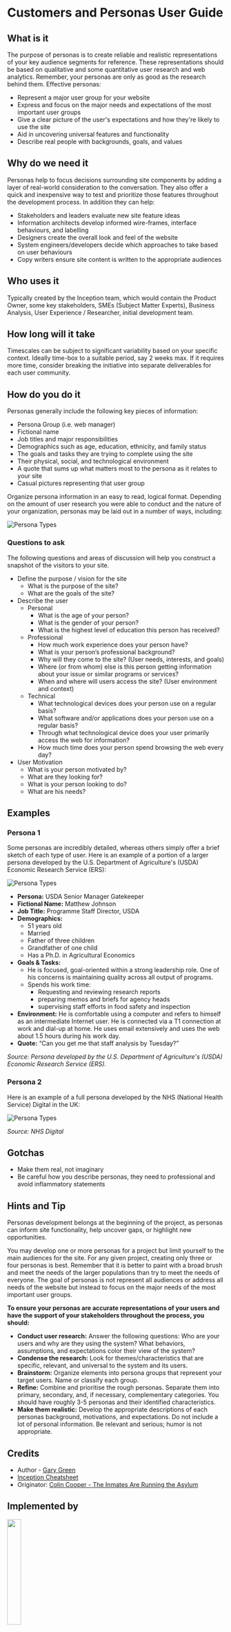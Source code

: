 # Customers and Personas User Guide
## What is it
The purpose of personas is to create reliable and realistic representations of your key audience segments for reference. These representations should be based on qualitative and some quantitative user research and web analytics. Remember, your personas are only as good as the research behind them. Effective personas:

* Represent a major user group for your website
* Express and focus on the major needs and expectations of the most important user groups
* Give a clear picture of the user's expectations and how they're likely to use the site
* Aid in uncovering universal features and functionality
* Describe real people with backgrounds, goals, and values

## Why do we need it
Personas help to focus decisions surrounding site components by adding a layer of real-world consideration to the conversation. They also offer a quick and inexpensive way to test and prioritize those features throughout the development process. In addition they can help:

* Stakeholders and leaders evaluate new site feature ideas
* Information architects develop informed wire-frames, interface behaviours, and labelling
* Designers create the overall look and feel of the website
* System engineers/developers decide which approaches to take based on user behaviours
* Copy writers ensure site content is written to the appropriate audiences

## Who uses it
Typically created by the Inception team, which would contain the Product Owner, some key stakeholders, SMEs (Subject Matter Experts), Business Analysis, User Experience / Researcher, initial development team.

## How long will it take
Timescales can be subject to significant variability based on your specific context.  Ideally time-box to a suitable period, say 2 weeks max.  If it requires more time, consider breaking the initiative into separate deliverables for each user community.

## How do you do it
Personas generally include the following key pieces of information:

* Persona Group (i.e. web manager)
* Fictional name
* Job titles and major responsibilities
* Demographics such as age, education, ethnicity, and family status
* The goals and tasks they are trying to complete using the site
* Their physical, social, and technological environment
* A quote that sums up what matters most to the persona as it relates to your site
* Casual pictures representing that user group

Organize persona information in an easy to read, logical format. Depending on the amount of user research you were able to conduct and the nature of your organization, personas may be laid out in a number of ways, including:

![Persona Types](/images/persona_types.png)

### Questions to ask
The following questions and areas of discussion will help you construct a snapshot of the visitors to your site.

- Define the purpose / vision for the site
  - What is the purpose of the site?
  - What are the goals of the site?
- Describe the user
  - Personal
    - What is the age of your person?
    - What is the gender of your person?
    - What is the highest level of education this person has received?
  - Professional
    - How much work experience does your person have?
    - What is your person’s professional background?  
    - Why will they come to the site? (User needs, interests, and goals)
    - Where (or from whom) else is this person getting information about your issue or similar programs or services?
    - When and where will users access the site? (User environment and context)
  - Technical
    - What technological devices does your person use on a regular basis?
    - What software and/or applications does your person use on a regular basis?
    - Through what technological device does your user primarily access the web for information?
    - How much time does your person spend browsing the web every day?
- User Motivation
  - What is your person motivated by?
  - What are they looking for?
  - What is your person looking to do?
  - What are his needs?

## Examples
### Persona 1
Some personas are incredibly detailed, whereas others simply offer a brief sketch of each type of user. Here is an example of a portion of a larger persona developed by the U.S. Department of Agriculture's (USDA) Economic Research Service (ERS):

![Persona Types](/images/persona1.jpg)

- **Persona:** USDA Senior Manager Gatekeeper
- **Fictional Name:** Matthew Johnson
- **Job Title:** Programme Staff Director, USDA
- **Demographics:**
  - 51 years old
  - Married
  - Father of three children
  - Grandfather of one child
  - Has a Ph.D. in Agricultural Economics
- **Goals & Tasks:**
  - He is focused, goal-oriented within a strong leadership role. One of his concerns is maintaining quality across all output of programs.
  - Spends his work time:
    - Requesting and reviewing research reports
    - preparing memos and briefs for agency heads
    - supervising staff efforts in food safety and inspection
- **Environment:** He is comfortable using a computer and refers to himself as an intermediate Internet user. He is connected via a T1 connection at work and dial-up at home. He uses email extensively and uses the web about 1.5 hours during his work day.
- **Quote:** “Can you get me that staff analysis by Tuesday?”

_Source: Persona developed by the U.S. Department of Agriculture's (USDA) Economic Research Service (ERS)._

### Persona 2
Here is an example of a full persona developed by the NHS (National Health Service) Digital in the UK:

![Persona Types](/images/persona2.jpeg)

_Source: NHS Digital_

## Gotchas
* Make them real, not imaginary
* Be careful how you describe personas, they need to professional and avoid inflammatory statements

## Hints and Tip
Personas development belongs at the beginning of the project, as personas can inform site functionality, help uncover gaps, or highlight new opportunities.

You may develop one or more personas for a project but limit yourself to the main audiences for the site. For any given project, creating only three or four personas is best. Remember that it is better to paint with a broad brush and meet the needs of the larger populations than try to meet the needs of everyone. The goal of personas is not represent all audiences or address all needs of the website but instead to focus on the major needs of the most important user groups.

**To ensure your personas are accurate representations of your users and have the support of your stakeholders throughout the process, you should:**

- **Conduct user research:** Answer the following questions: Who are your users and why are they using the system? What behaviors, assumptions, and expectations color their view of the system?
- **Condense the research:** Look for themes/characteristics that are specific, relevant, and universal to the system and its users.
- **Brainstorm:** Organize elements into persona groups that represent your target users. Name or classify each group.
- **Refine:** Combine and prioritise the rough personas. Separate them into primary, secondary, and, if necessary, complementary categories. You should have roughly 3-5 personas and their identified characteristics.
- **Make them realistic:** Develop the appropriate descriptions of each personas background, motivations, and expectations. Do not include a lot of personal information. Be relevant and serious; humor is not appropriate.

## Credits
* Author - [Gary Green](mailto:contact@burendo.com) 
* [Inception Cheatsheet](http://bad.tools/delivery/docs/cheatsheet-inception.pdf)
* Originator: [Colin Cooper - The Inmates Are Running the Asylum](https://www.amazon.com/Inmates-Are-Running-Asylum-Products/dp/B001CBPOPM/)

## Implemented by
[<img src=https://github.com/garygreenBAD/inception/raw/master/images/burendo%20header.png width=25%>](http://burendo.com)
